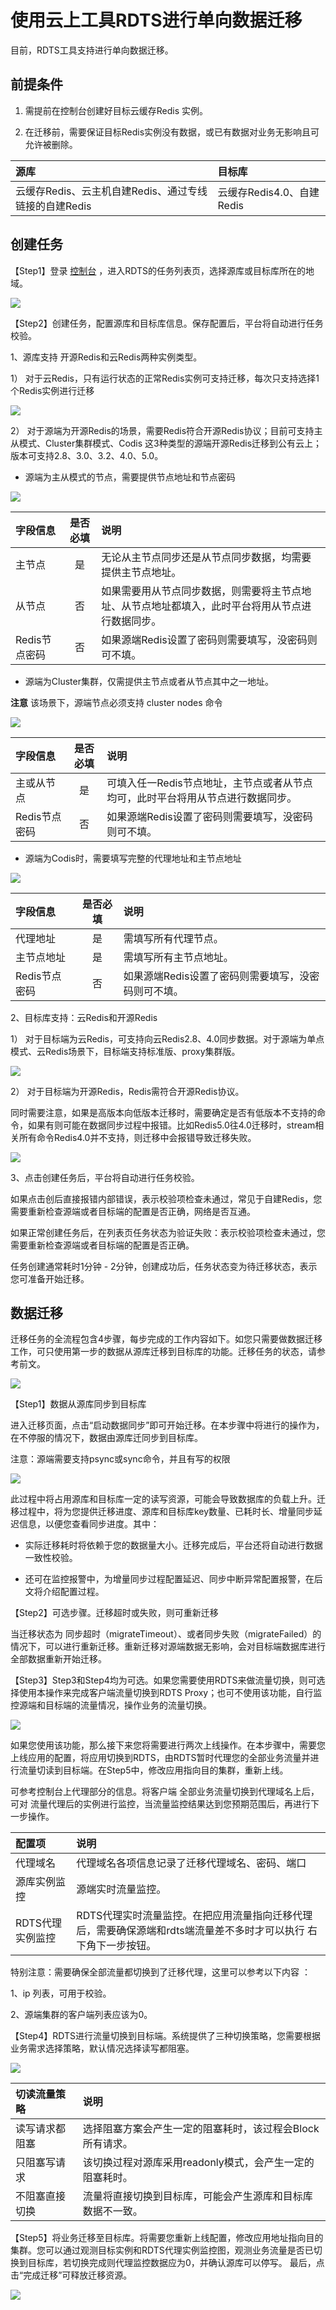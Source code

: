 # 使用云上工具RDTS进行单向数据迁移

目前，RDTS工具支持进行单向数据迁移。

##   前提条件

1.	需提前在控制台创建好目标云缓存Redis 实例。

3.	在迁移前，需要保证目标Redis实例没有数据，或已有数据对业务无影响且可允许被删除。

| 源库 |  目标库  | 
| :--- | :---  | 
|  云缓存Redis、云主机自建Redis、通过专线链接的自建Redis |  云缓存Redis4.0、自建Redis | 


##   创建任务

【Step1】登录  [控制台](https://rdts-console.jdcloud.com/list/cn-north-1) ，进入RDTS的任务列表页，选择源库或目标库所在的地域。

![](../../../../image/Redis/MigrationDoc-1-1.png)

【Step2】创建任务，配置源库和目标库信息。保存配置后，平台将自动进行任务校验。

1、源库支持 开源Redis和云Redis两种实例类型。

1）	对于云Redis，只有运行状态的正常Redis实例可支持迁移，每次只支持选择1个Redis实例进行迁移

![](../../../../image/Redis/MigrationDoc-1-2.png)

2）	对于源端为开源Redis的场景，需要Redis符合开源Redis协议；目前可支持主从模式、Cluster集群模式、Codis 这3种类型的源端开源Redis迁移到公有云上；版本可支持2.8、3.0、3.2、4.0、5.0。

- 源端为主从模式的节点，需要提供节点地址和节点密码

![](../../../../image/Redis/MigrationDoc-1-11.png)

| 字段信息 | 是否必填  | 说明	  |  
|   :---  |  :---:   |  :---  | 
|  主节点  | 是   | 无论从主节点同步还是从节点同步数据，均需要提供主节点地址。  | 
|  从节点  | 否   | 如果需要用从节点同步数据，则需要将主节点地址、从节点地址都填入，此时平台将用从节点进行数据同步。  |
|  Redis节点密码  | 否  |  如果源端Redis设置了密码则需要填写，没密码则可不填。  | 

- 源端为Cluster集群，仅需提供主节点或者从节点其中之一地址。

**注意** 该场景下，源端节点必须支持 cluster nodes 命令

![](../../../../image/Redis/MigrationDoc-1-12.png)

| 字段信息 | 是否必填  | 说明	  |  
|   :---  |  :---:   |  :---  | 
|   主或从节点  | 是   | 可填入任一Redis节点地址，主节点或者从节点均可，此时平台将用从节点进行数据同步。  | 
|  Redis节点密码  | 否  |  如果源端Redis设置了密码则需要填写，没密码则可不填。  | 


- 源端为Codis时，需要填写完整的代理地址和主节点地址

![](../../../../image/Redis/MigrationDoc-1-13.png)

| 字段信息 | 是否必填  | 说明	  |  
|   :---  |  :---:   |  :---  | 
|  代理地址  |  是   | 需填写所有代理节点。  | 
|  主节点地址  | 是  |  需填写所有主节点地址。  | 
|  Redis节点密码  | 否  |  如果源端Redis设置了密码则需要填写，没密码则可不填。  | 




2、目标库支持：云Redis和开源Redis

1）	对于目标端为云Redis，可支持向云Redis2.8、4.0同步数据。对于源端为单点模式、云Redis场景下，目标端支持标准版、proxy集群版。

![](../../../../image/Redis/MigrationDoc-1-4.png)

2）	对于目标端为开源Redis，Redis需符合开源Redis协议。

同时需要注意，如果是高版本向低版本迁移时，需要确定是否有低版本不支持的命令，如果有则可能在数据同步过程中报错。比如Redis5.0往4.0迁移时，stream相关所有命令Redis4.0并不支持，则迁移中会报错导致迁移失败。

![](../../../../image/Redis/MigrationDoc-1-5.png)

3、点击创建任务后，平台将自动进行任务校验。

如果点击创后直接报错内部错误，表示校验项检查未通过，常见于自建Redis，您需要重新检查源端或者目标端的配置是否正确，网络是否互通。

如果正常创建任务后，在列表页任务状态为验证失败：表示校验项检查未通过，您需要重新检查源端或者目标端的配置是否正确。

任务创建通常耗时1分钟 - 2分钟，创建成功后，任务状态变为待迁移状态，表示您可准备开始迁移。

##  数据迁移

迁移任务的全流程包含4步骤，每步完成的工作内容如下。如您只需要做数据迁移工作，可只使用第一步的数据从源库迁移到目标库的功能。迁移任务的状态，请参考前文。

![](../../../../image/Redis/MigrationDoc-1-6.png)

【Step1】数据从源库同步到目标库

进入迁移页面，点击“启动数据同步”即可开始迁移。在本步骤中将进行的操作为，在不停服的情况下，数据由源库迁同步到目标库。

注意：源端需要支持psync或sync命令，并且有写的权限

![](../../../../image/Redis/MigrationDoc-1-7.png)

此过程中将占用源库和目标库一定的读写资源，可能会导致数据库的负载上升。迁移过程中，将为您提供迁移进度、源库和目标库key数量、已耗时长、增量同步延迟信息，以便您查看同步进度。其中：

- 实际迁移耗时将依赖于您的数据量大小。迁移完成后，平台还将自动进行数据一致性校验。

- 还可在监控报警中，为增量同步过程配置延迟、同步中断异常配置报警，在后文将介绍配置过程。

【Step2】可选步骤。迁移超时或失败，则可重新迁移

当迁移状态为 同步超时（migrateTimeout）、或者同步失败（migrateFailed）的情况下，可以进行重新迁移。重新迁移对源端数据无影响，会对目标端数据库进行全部数据重新开始迁移。

【Step3】Step3和Step4均为可选。如果您需要使用RDTS来做流量切换，则可选择使用本操作来完成客户端流量切换到RDTS Proxy；也可不使用该功能，自行监控源端和目标端的流量情况，操作业务的流量切换。

![](../../../../image/Redis/MigrationDoc-1-8.png)

如果您使用该功能，那么接下来您将需要进行两次上线操作。在本步骤中，需要您上线应用的配置，将应用切换到RDTS，由RDTS暂时代理您的全部业务流量并进行流量切读到目标端。在Step5中，修改应用指向目的集群，重新上线。

可参考控制台上代理部分的信息。将客户端 全部业务流量切换到代理域名上后，可对 流量代理后的实例进行监控，当流量监控结果达到您预期范围后，再进行下一步操作。

| 配置项 |  说明  | 
| :--- | :---  | 
|  代理域名 |  代理域名各项信息记录了迁移代理域名、密码、端口   | 
|  源库实例监控 |  源端实时流量监控。  | 
|  RDTS代理实例监控 | RDTS代理实时流量监控。在把应用流量指向迁移代理后，需要确保源端和rdts端流量差不多时才可以执行 右下角下一步按钮。   | 

特别注意：需要确保全部流量都切换到了迁移代理，这里可以参考以下内容 ：

1、ip 列表，可用于校验。

2、源端集群的客户端列表应该为0。

【Step4】RDTS进行流量切换到目标端。系统提供了三种切换策略，您需要根据业务需求选择策略，默认情况选择读写都阻塞。

![](../../../../image/Redis/MigrationDoc-1-9.png)

| 切读流量策略 |  说明  | 
| :--- | :---  | 
|  读写请求都阻塞 |  选择阻塞方案会产生一定的阻塞耗时，该过程会Block所有请求。  | 
|  只阻塞写请求 |  该切换过程对源库采用readonly模式，会产生一定的阻塞耗时。  | 
|  不阻塞直接切换 | 流量将直接切换到目标库，可能会产生源库和目标库数据不一致。   | 

【Step5】将业务迁移至目标库。将需要您重新上线配置，修改应用地址指向目的集群。您可以通过观测目标实例和RDTS代理实例监控图，观测业务流量是否已切换到目标库，若切换完成则代理监控数据应为0，并确认源库可以停写。
最后，点击“完成迁移”可释放迁移资源。

![](../../../../image/Redis/MigrationDoc-1-10.png)





